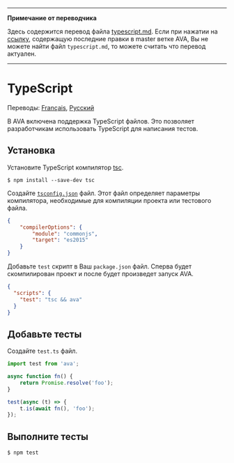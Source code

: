 ___
**Примечание от переводчика**

Здесь содержится перевод файла [typescript.md](https://github.com/sindresorhus/ava/blob/master/docs/recipes/typescript.md). Если при нажатии на [ссылку](https://github.com/sindresorhus/ava/compare/8e2f3dca177a4283ad882596d3c1425cabb998ef...master#diff-60cce07a584082115d230f2e3d571ad6), содержащую последние правки в master ветке AVA, Вы не можете найти файл `typescript.md`, то можете считать что перевод актуален.
___
# TypeScript

Переводы: [Français](https://github.com/sindresorhus/ava-docs/blob/master/fr_FR/docs/recipes/typescript.md), [Русский](https://github.com/sindresorhus/ava-docs/blob/master/ru_RU/docs/recipes/typescript.md)

В AVA включена поддержка TypeScript файлов. Это позволяет разработчикам использовать TypeScript для написания тестов.

## Установка

Установите TypeScript компилятор [tsc](https://github.com/Microsoft/TypeScript).

```
$ npm install --save-dev tsc
```

Создайте [`tsconfig.json`](https://github.com/Microsoft/TypeScript/wiki/tsconfig.json) файл. Этот файл определяет параметры компилятора, необходимые для компиляции проекта или тестового файла.

```json
{
	"compilerOptions": {
		"module": "commonjs",
		"target": "es2015"
	}
}
```

Добавьте `test` скрипт в Ваш `package.json` файл. Сперва будет скомпилирован проект и после будет произведет запуск AVA.

```json
{
  "scripts": {
    "test": "tsc && ava"
  }
}
```


## Добавьте тесты

Создайте `test.ts` файл.

```ts
import test from 'ava';

async function fn() {
    return Promise.resolve('foo');
}

test(async (t) => {
    t.is(await fn(), 'foo');
});
```


## Выполните тесты

```
$ npm test
```
